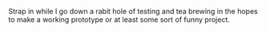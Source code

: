Strap in while I go down a rabit hole of testing and tea brewing in the hopes to make a working prototype or at least some sort of funny project. 
